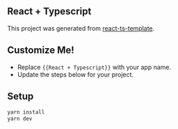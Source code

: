 ## React + Typescript

This project was generated from [react-ts-template](https://github.com/your-repo).

## Customize Me!
- Replace `{{React + Typescript}}` with your app name.
- Update the steps below for your project.

## Setup
```bash
yarn install
yarn dev
```
